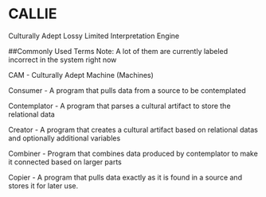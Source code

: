 # CALLIE
Culturally Adept Lossy Limited Interpretation Engine


##Commonly Used Terms
Note: A lot of them are currently labeled incorrect in the system right now

CAM - Culturally Adept Machine (Machines)

Consumer - A program that pulls data from a source to be contemplated

Contemplator - A program that parses a cultural artifact to store the relational data

Creator - A program that creates a cultural artifact based on relational datas and optionally additional variables

Combiner - Program that combines data produced by contemplator to make it connected based on larger parts

Copier - A program that pulls data exactly as it is found in a source and stores it for later use. 